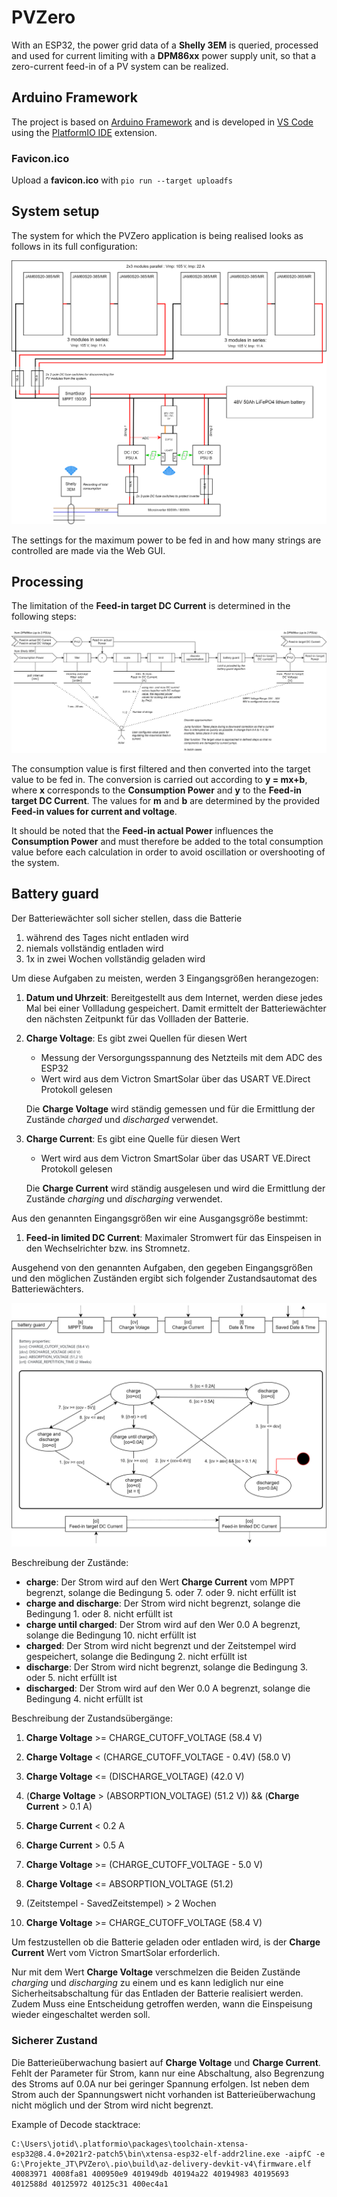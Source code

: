 # PVZero

With an ESP32, the power grid data of a **Shelly 3EM** is queried, processed and used for current limiting with a
**DPM86xx** power supply unit, so that a zero-current feed-in of a PV system can be realized.

## Arduino Framework

The project is based on [Arduino Framework](https://www.arduino.cc/reference/en) and is developed in
[VS Code](https://code.visualstudio.com/) using the [PlatformIO IDE](https://platformio.org/) extension.

### Favicon.ico

Upload a **favicon.ico** with `pio run --target uploadfs`

## System setup

The system for which the PVZero application is being realised looks as follows in its full configuration:

![processing](./docs/images/system_setup.drawio.svg)

The settings for the maximum power to be fed in and how many strings are controlled are made via the Web GUI.

## Processing

The limitation of the **Feed-in target DC Current** is determined in the following steps:

![processing](./docs/images/processing.drawio.svg)

The consumption value is first filtered and then converted into the target value to be fed in.
The conversion is carried out according to **y = mx+b**, where **x** corresponds to the **Consumption Power** and **y**
to the **Feed-in target DC Current**. The values for **m** and **b** are determined by the provided
**Feed-in values for current and voltage**.

It should be noted that the **Feed-in actual Power** influences the **Consumption Power** and must therefore be added to
the total consumption value before each calculation in order to avoid oscillation or overshooting of the system.

## Battery guard

Der Batteriewächter soll sicher stellen, dass die Batterie

1. während des Tages nicht entladen wird
1. niemals vollständig entladen wird
1. 1x in zwei Wochen vollständig geladen wird

Um diese Aufgaben zu meisten, werden 3 Eingangsgrößen herangezogen:

1. **Datum und Uhrzeit**: Bereitgestellt aus dem Internet, werden diese jedes Mal bei einer Vollladung gespeichert.
   Damit ermittelt der Batteriewächter den nächsten Zeitpunkt für das Vollladen der Batterie.

1. **Charge Voltage**: Es gibt zwei Quellen für diesen Wert

   - Messung der Versorgungsspannung des Netzteils mit dem ADC des ESP32
   - Wert wird aus dem Victron SmartSolar über das USART VE.Direct Protokoll gelesen

   Die **Charge Voltage** wird ständig gemessen und für die Ermittlung der Zustände _charged_ und _discharged_
   verwendet.

1. **Charge Current**: Es gibt eine Quelle für diesen Wert

   - Wert wird aus dem Victron SmartSolar über das USART VE.Direct Protokoll gelesen

   Die **Charge Current** wird ständig ausgelesen und wird die Ermittlung der Zustände _charging_ und _discharging_
   verwendet.

Aus den genannten Eingangsgrößen wir eine Ausgangsgröße bestimmt:

1. **Feed-in limited DC Current**: Maximaler Stromwert für das Einspeisen in den Wechselrichter bzw. ins Stromnetz.

Ausgehend von den genannten Aufgaben, den gegeben Eingangsgrößen und den möglichen Zuständen ergibt sich folgender
Zustandsautomat des Batteriewächters.

![processing](./docs/images/battery_guard_sm.drawio.svg)

Beschreibung der Zustände:

- **charge**: Der Strom wird auf den Wert **Charge Current** vom MPPT begrenzt, solange die Bedingung 5. oder 7. oder 9. nicht erfüllt ist
- **charge and discharge**: Der Strom wird nicht begrenzt, solange die Bedingung 1. oder 8. nicht erfüllt ist
- **charge until charged**: Der Strom wird auf den Wer 0.0 A begrenzt, solange die Bedingung 10. nicht erfüllt ist
- **charged**: Der Strom wird nicht begrenzt und der Zeitstempel wird gespeichert, solange die Bedingung 2. nicht erfüllt ist
- **discharge**: Der Strom wird nicht begrenzt, solange die Bedingung 3. oder 5. nicht erfüllt ist
- **discharged**: Der Strom wird auf den Wer 0.0 A begrenzt, solange die Bedingung 4. nicht erfüllt ist

Beschreibung der Zustandsübergänge:

1. **Charge Voltage** >= CHARGE_CUTOFF_VOLTAGE (58.4 V)

2. **Charge Voltage** < (CHARGE_CUTOFF_VOLTAGE - 0.4V) (58.0 V)

3. **Charge Voltage** <= (DISCHARGE_VOLTAGE) (42.0 V)

4. (**Charge Voltage** > (ABSORPTION_VOLTAGE) (51.2 V)) && (**Charge Current** > 0.1 A)

5. **Charge Current** < 0.2 A

6. **Charge Current** > 0.5 A

7. **Charge Voltage** >= (CHARGE_CUTOFF_VOLTAGE - 5.0 V)

8. **Charge Voltage** <= ABSORPTION_VOLTAGE (51.2)

9. (Zeitstempel - SavedZeitstempel) > 2 Wochen

10. **Charge Voltage** >= CHARGE_CUTOFF_VOLTAGE (58.4 V)

Um festzustellen ob die Batterie geladen oder entladen wird, is der **Charge Current** Wert vom Victron SmartSolar
erforderlich.

Nur mit dem Wert **Charge Voltage** verschmelzen die Beiden Zustände _charging_ und _discharging_ zu einem und
es kann lediglich nur eine Sicherheitsabschaltung für das Entladen der Batterie realisiert werden. Zudem Muss eine
Entscheidung getroffen werden, wann die Einspeisung wieder eingeschaltet werden soll.

### Sicherer Zustand

Die Batterieüberwachung basiert auf **Charge Voltage** und **Charge Current**. Fehlt der Parameter für Strom, kann
nur eine Abschaltung, also Begrenzung des Stroms auf 0.0A nur bei geringer Spannung erfolgen. Ist neben dem Strom auch
der Spannungswert nicht vorhanden ist Batterieüberwachung nicht möglich und der Strom wird nicht begrenzt.

Example of Decode stacktrace:

```shell
C:\Users\jotid\.platformio\packages\toolchain-xtensa-esp32@8.4.0+2021r2-patch5\bin\xtensa-esp32-elf-addr2line.exe -aipfC -e G:\Projekte_JT\PVZero\.pio\build\az-delivery-devkit-v4\firmware.elf 40083971 4008fa81 400950e9 401949db 40194a22 40194983 40195693 4012588d 40125972 40125c31 400ec4a1
```
